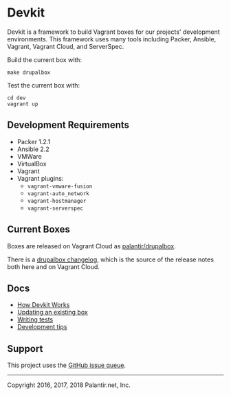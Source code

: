 # Devkit

Devkit is a framework to build Vagrant boxes for our projects' development environments. This framework uses many tools including Packer, Ansible, Vagrant, Vagrant Cloud, and ServerSpec.

Build the current box with:

```
make drupalbox
```

Test the current box with:

```
cd dev
vagrant up
```

## Development Requirements

- Packer 1.2.1
- Ansible 2.2
- VMWare
- VirtualBox
- Vagrant
- Vagrant plugins:
  - `vagrant-vmware-fusion`
  - `vagrant-auto_network`
  - `vagrant-hostmanager`
  - `vagrant-serverspec`

## Current Boxes

Boxes are released on Vagrant Cloud as [palantir/drupalbox](https://app.vagrantup.com/palantir/boxes/drupalbox).

There is a [drupalbox changelog](drupalbox/CHANGELOG-0.0.md), which is the source of the release notes both here and on Vagrant Cloud.

## Docs

- [How Devkit Works](docs/How-Devkit-Works.md)
- [Updating an existing box](docs/Updating-Existing-Box.md)
- [Writing tests](docs/Writing-Tests.md)
- [Development tips](docs/Development-Workflow.md)

## Support

This project uses the [GitHub issue queue](https://github.com/palantirnet/devkit/issues).

----
Copyright 2016, 2017, 2018 Palantir.net, Inc.

